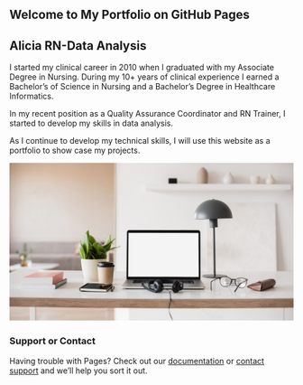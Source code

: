 ## Welcome to My Portfolio on GitHub Pages
## Alicia RN-Data Analysis

I started my clinical career in 2010 when I graduated with my Associate Degree in Nursing. During my 10+ years of clinical experience I earned a Bachelor’s of Science in Nursing and a Bachelor’s Degree in Healthcare Informatics.

In my recent position as a Quality Assurance Coordinator and RN Trainer, I started to develop my skills in data analysis.

As I continue to develop my technical skills, I will use this website as a portfolio to show case my projects.


![This is an image](https://github.com/AliciaRN/AliciaRN.github.io/blob/e625a8e99fc47b15f5e7d4260c4c657b2b7d1976/Laptop%20&%20office.png)

### Support or Contact

Having trouble with Pages? Check out our [documentation](https://docs.github.com/categories/github-pages-basics/) or [contact support](https://support.github.com/contact) and we’ll help you sort it out.
